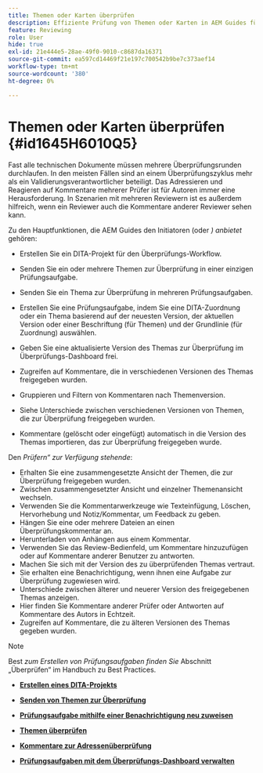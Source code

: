 ```yaml
---
title: Themen oder Karten überprüfen
description: Effiziente Prüfung von Themen oder Karten in AEM Guides für eine reibungslose Inhaltsbewertung. Kenntnis der Funktionen für Autoren und Prüfer in AEM Guides.
feature: Reviewing
role: User
hide: true
exl-id: 21e444e5-28ae-49f0-9010-c8687da16371
source-git-commit: ea597cd14469f21e197c700542b9be7c373aef14
workflow-type: tm+mt
source-wordcount: '380'
ht-degree: 0%

---
```


# Themen oder Karten überprüfen {#id1645H6010Q5}

Fast alle technischen Dokumente müssen mehrere Überprüfungsrunden durchlaufen. In den meisten Fällen sind an einem Überprüfungszyklus mehr als ein Validierungsverantwortlicher beteiligt. Das Adressieren und Reagieren auf Kommentare mehrerer Prüfer ist für Autoren immer eine Herausforderung. In Szenarien mit mehreren Reviewern ist es außerdem hilfreich, wenn ein Reviewer auch die Kommentare anderer Reviewer sehen kann.

Zu den Hauptfunktionen, die AEM Guides den Initiatoren (oder *) anbietet* gehören:

- Erstellen Sie ein DITA-Projekt für den Überprüfungs-Workflow.
- Senden Sie ein oder mehrere Themen zur Überprüfung in einer einzigen Prüfungsaufgabe.

- Senden Sie ein Thema zur Überprüfung in mehreren Prüfungsaufgaben.

- Erstellen Sie eine Prüfungsaufgabe, indem Sie eine DITA-Zuordnung oder ein Thema basierend auf der neuesten Version, der aktuellen Version oder einer Beschriftung \(für Themen\) und der Grundlinie \(für Zuordnung\) auswählen.

- Geben Sie eine aktualisierte Version des Themas zur Überprüfung im Überprüfungs-Dashboard frei.

- Zugreifen auf Kommentare, die in verschiedenen Versionen des Themas freigegeben wurden.

- Gruppieren und Filtern von Kommentaren nach Themenversion.

- Siehe Unterschiede zwischen verschiedenen Versionen von Themen, die zur Überprüfung freigegeben wurden.

- Kommentare (gelöscht oder eingefügt\) automatisch in die Version des Themas importieren, das zur Überprüfung freigegeben wurde.


Den *Prüfern“ zur Verfügung stehende*:

- Erhalten Sie eine zusammengesetzte Ansicht der Themen, die zur Überprüfung freigegeben wurden.
- Zwischen zusammengesetzter Ansicht und einzelner Themenansicht wechseln.
- Verwenden Sie die Kommentarwerkzeuge wie Texteinfügung, Löschen, Hervorhebung und Notiz/Kommentar, um Feedback zu geben.
- Hängen Sie eine oder mehrere Dateien an einen Überprüfungskommentar an.
- Herunterladen von Anhängen aus einem Kommentar.
- Verwenden Sie das Review-Bedienfeld, um Kommentare hinzuzufügen oder auf Kommentare anderer Benutzer zu antworten.
- Machen Sie sich mit der Version des zu überprüfenden Themas vertraut.
- Sie erhalten eine Benachrichtigung, wenn ihnen eine Aufgabe zur Überprüfung zugewiesen wird.
- Unterschiede zwischen älterer und neuerer Version des freigegebenen Themas anzeigen.
- Hier finden Sie Kommentare anderer Prüfer oder Antworten auf Kommentare des Autors in Echtzeit.
- Zugreifen auf Kommentare, die zu älteren Versionen des Themas gegeben wurden.

>[!NOTE]
>
> Best *zum Erstellen von Prüfungsaufgaben finden Sie* Abschnitt „Überprüfen“ im Handbuch zu Best Practices.

- **[Erstellen eines DITA-Projekts](authoring-create-dita-project.md)**

- **[Senden von Themen zur Überprüfung](review-send-topics-for-review.md)**

- **[Prüfungsaufgabe mithilfe einer Benachrichtigung neu zuweisen](reassign-review-using-notification.md)**

- **[Themen überprüfen](review-topics.md)**

- **[Kommentare zur Adressenüberprüfung](review-address-review-comments.md)**

- **[Prüfungsaufgaben mit dem Überprüfungs-Dashboard verwalten](review-manage-tasks-review-dashboard.md)**
